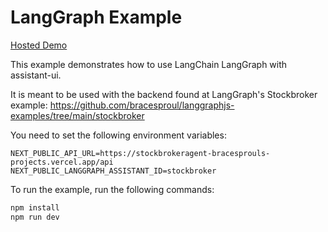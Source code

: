 # LangGraph Example

[Hosted Demo](https://assistant-ui-langgraph.vercel.app/)

This example demonstrates how to use LangChain LangGraph with assistant-ui.

It is meant to be used with the backend found at LangGraph's Stockbroker example: https://github.com/bracesproul/langgraphjs-examples/tree/main/stockbroker

You need to set the following environment variables:

```env
NEXT_PUBLIC_API_URL=https://stockbrokeragent-bracesprouls-projects.vercel.app/api
NEXT_PUBLIC_LANGGRAPH_ASSISTANT_ID=stockbroker
```

To run the example, run the following commands:

```sh
npm install
npm run dev
```
